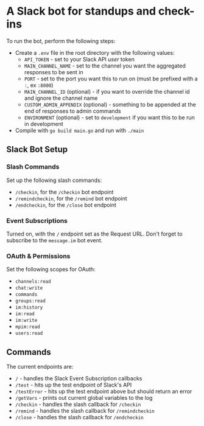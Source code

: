 # A Slack bot for standups and check-ins 
To run the bot, perform the following steps:
- Create a `.env` file in the root directory with the following values:
  - `API_TOKEN` - set to your Slack API *user* token
  - `MAIN_CHANNEL_NAME` - set to the channel you want the aggregated responses to be sent in
  - `PORT` - set to the port you want this to run on (must be prefixed with a `:`, ex `:8000`)
  - `MAIN_CHANNEL_ID` (optional) - if you want to override the channel id and ignore the channel name
  - `CUSTOM_ADMIN_APPENDIX` (optional) - something to be appended at the end of responses to admin commands
  - `ENVIRONMENT` (optional) - set to `development` if you want this to be run in development
- Compile with `go build main.go` and run with `./main`

## Slack Bot Setup
### Slash Commands
Set up the following slash commands:
- `/checkin`, for the `/checkin` bot endpoint
- `/remindcheckin`, for the `/remind` bot endpoint
- `/endcheckin`, for the `/close` bot endpoint

### Event Subscriptions
Turned on, with the `/` endpoint set as the Request URL.
Don't forget to subscribe to the `message.im` bot event.

### OAuth & Permissions
Set the following scopes for OAuth:
- `channels:read`
- `chat:write`
- `commands`
- `groups:read`
- `im:history`
- `im:read`
- `im:write`
- `mpim:read`
- `users:read`

## Commands
The current endpoints are:
- `/` - handles the Slack Event Subscription callbacks
- `/test` - hits up the test endpoint of Slack's API
- `/testError` - hits up the test endpoint above but should return an error
- `/getVars` - prints out current global variables to the log
- `/checkin` - handles the slash callback for `/checkin`
- `/remind` - handles the slash callback for `/remindcheckin`
- `/close` - handles the slash callback for `/endcheckin`


